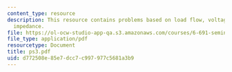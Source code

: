 ```yaml
---
content_type: resource
description: This resource contains problems based on load flow, voltage and equivalent
  impedance.
file: https://ol-ocw-studio-app-qa.s3.amazonaws.com/courses/6-691-seminar-in-electric-power-systems-spring-2006/d772508e85e7dcc7c997977c5681a3b9_ps3.pdf
file_type: application/pdf
resourcetype: Document
title: ps3.pdf
uid: d772508e-85e7-dcc7-c997-977c5681a3b9
---
```

